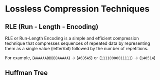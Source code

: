 # Lossless Compression Techniques
## RLE (Run - Length - Encoding)

RLE or Run-Length Encoding is a simple and efficient compression technique that compresses sequences of repeated data by representing them as a single value (letter/bit) followed by the number of repetitions.

For example,
(`AAAAAABBBBBAAAAA`) -> (`A6B5A5`) or (`11110000011111`) -> (`140514`)


## Huffman Tree

